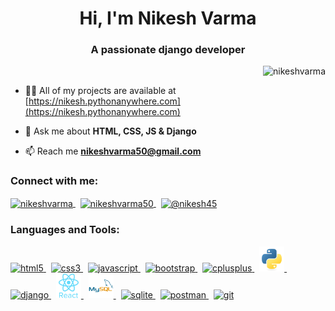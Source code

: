 <h1 align="center">Hi, I'm Nikesh Varma</h1>
<h3 align="center">A passionate django developer</h3>

<p align="right"> <img src="https://komarev.com/ghpvc/?username=nikeshvarma&label=Profile%20views&color=0e75b6&style=flat" alt="nikeshvarma" /> </p>

- 👨‍💻 All of my projects are available at [https://nikesh.pythonanywhere.com](https://nikesh.pythonanywhere.com)

- 💬 Ask me about **HTML, CSS, JS & Django**

- 📫 Reach me **nikeshvarma50@gmail.com**

<h3 align="left">Connect with me:</h3>

<p align="left">
  <a href="https://www.codechef.com/users/nikeshvarma" target="blank">
    <img align="center" src="https://cdn.codechef.com/sites/all/themes/abessive/cc-logo.svg" alt="nikeshvarma" height="30" width="60" />
  </a>
  &nbsp;
   <a href="https://www.hackerrank.com/nikeshvarma50" target="blank">
     <img align="center" src="https://hrcdn.net/community-frontend/assets/brand/logo-new-white-green-a5cb16e0ae.svg" alt="nikeshvarma50" height="20" width="100" />
  </a>
  &nbsp;
  <a href="https://www.hackerearth.com/@nikesh45" target="blank">
    <img align="center" src="https://static-fastly.hackerearth.com/newton/production/static/images/common/he-header-logo.svg" alt="@nikesh45" height="20" width="100" />
  </a>
</p>

<h3 align="left">Languages and Tools:</h3>

<p align="left"> 
  <a href="https://www.w3.org/html/" target="_blank"> 
    <img src="https://img.icons8.com/color/96/000000/html-5--v1.png" alt="html5" width="40" height="40"/> 
  </a>
  &nbsp;
  <a href="https://www.w3schools.com/css/" target="_blank"> 
    <img src="https://img.icons8.com/color/96/000000/css3.png" alt="css3" width="40" height="40"/>
  </a> 
  &nbsp;
  <a href="https://developer.mozilla.org/en-US/docs/Web/JavaScript" target="_blank">
    <img src="https://img.icons8.com/color/96/000000/javascript.png" alt="javascript" width="40" height="40"/> 
  </a>
  &nbsp;
  <a href="https://getbootstrap.com" target="_blank"> 
    <img src="https://img.icons8.com/color/96/000000/bootstrap.png" alt="bootstrap" width="40" height="40"/>
  </a>
  &nbsp;
  <a href="https://www.w3schools.com/cpp/" target="_blank">
    <img src="https://img.icons8.com/color/96/000000/c-plus-plus-logo.png" alt="cplusplus" width="40" height="40"/> 
  </a>
  &nbsp;
  <a href="https://www.python.org" target="_blank"> 
    <img src="https://raw.githubusercontent.com/devicons/devicon/master/icons/python/python-original.svg" alt="python" width="40" height="40"/> 
  </a>
  &nbsp;
  <a href="https://www.djangoproject.com/" target="_blank"> 
    <img src="https://img.icons8.com/color/96/000000/django.png" alt="django" width="40" height="40"/>
  </a> 
  &nbsp;
  <a href="https://reactjs.org/" target="_blank"> 
    <img src="https://raw.githubusercontent.com/devicons/devicon/master/icons/react/react-original-wordmark.svg" alt="react" width="40" height="40"/> 
  </a>
  &nbsp;
  <a href="https://www.mysql.com/" target="_blank"> 
    <img src="https://raw.githubusercontent.com/devicons/devicon/master/icons/mysql/mysql-original-wordmark.svg" alt="mysql" width="40" height="40"/> 
  </a>
  &nbsp;
  <a href="https://www.sqlite.org/" target="_blank"> 
    <img src="https://www.vectorlogo.zone/logos/sqlite/sqlite-icon.svg" alt="sqlite" width="40" height="40"/> 
  </a>
  &nbsp;
  <a href="https://postman.com" target="_blank"> 
    <img src="https://www.vectorlogo.zone/logos/getpostman/getpostman-icon.svg" alt="postman" width="40" height="40"/>
  </a>
  &nbsp;
  <a href="https://git-scm.com/" target="_blank"> 
    <img src="https://www.vectorlogo.zone/logos/git-scm/git-scm-icon.svg" alt="git" width="40" height="40"/> 
  </a>
</p>

